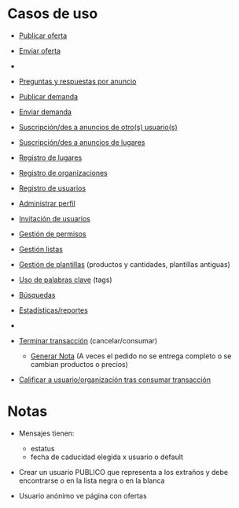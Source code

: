 Casos de uso
============

* [Publicar oferta](publicar_oferta.md)

* [Enviar oferta](enviar_oferta.md)
* 
* [Preguntas y respuestas por anuncio](preguntas_y_respuestas_por_anuncio.md)


* [Publicar demanda](publicar_demanda.md)
* [Enviar demanda](enviar_demanda.md)

* [Suscripción/des a anuncios de otro(s) usuario(s)](suscripcion_a_anuncios_de_otros_usuarios.md)
* [Suscripción/des a anuncios de lugares](suscripcion_a_anuncios_de_lugares.md)

* [Registro de lugares](registro_de_lugares.md)
* [Registro de organizaciones](registro_de_organizaciones.md)
* [Registro de usuarios](registro_de_usuarios.md)
* [Administrar perfil](administrar_perfil.md)

* [Invitación de usuarios ](invitacion_de_usuarios.md)
* [Gestión de permisos](gestion_de_permisos.md)
* [Gestión listas](gestion_listas.md)

* [Gestión de plantillas](gestion_de_plantillas.md) (productos y cantidades, plantillas antiguas)
* [Uso  de palabras clave](tags.md) (tags)
* [Búsquedas](busquedas.md)
* [Estadísticas/reportes](estadisticas.md)
* 
* [Terminar transacción](terminar_transaccion.md) (cancelar/consumar)
	- [Generar Nota](generar_nota.md) (A veces el pedido no se entrega completo o se cambian productos o precios)
* [Calificar a usuario/organización tras consumar transacción](calificar_tras_consumar_transaccion.md)



Notas
=====

* Mensajes tienen:
	- estatus
	- fecha de caducidad elegida x usuario o default

* Crear un usuario PUBLICO que representa a los extraños y debe encontrarse o en la lista negra o en la blanca

* Usuario anónimo ve página con ofertas
